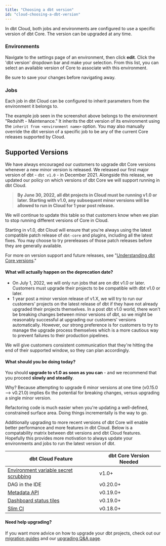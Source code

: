 ```yaml
---
title: "Choosing a dbt version"
id: "cloud-choosing-a-dbt-version"
---
```


In dbt Cloud, both jobs and environments are configured to use a specific version of dbt Core. The version can be upgraded at any time.

### Environments

Navigate to the settings page of an environment, then click **edit**. Click the 'dbt version' dropdown bar and make your selection. From this list, you can select an available version of Core to associate with this environment.

<Lightbox src="/img/dbt-cloud-environment-parameters.png" title="settings of a dbt Cloud Environment"/>

Be sure to save your changes before navigating away.

### Jobs

Each job in dbt Cloud can be configured to inherit parameters from the environment it belongs to.

<Lightbox src="/img/dbt-cloud-job-parameters.png" title="settings of a dbt Cloud Job"/>

The example job seen in the screenshot above belongs to the environment "Redshift - Maintenance." It inherits the dbt version of its environment using the `inherit from <environment name>` option. You may also manually override the dbt version of a specific job to be any of the current Core releases supported by Cloud.

## Supported Versions

We have always encouraged our customers to upgrade dbt Core versions whenever a new minor version is released. We released our first major version of dbt - `dbt v1.0` - in December 2021. Alongside this release, we updated our policy on which versions of dbt Core we will support running in dbt Cloud.

 > **By June 30, 2022, all dbt projects in Cloud must be running v1.0 or later. Starting with v1.0, any subsequent minor versions will be allowed to run in Cloud for 1 year post release.**

We will continue to update this table so that customers know when we plan to stop running different versions of Core in Cloud.

<Snippet src="core-versions-table" />

Starting in v1.0, dbt Cloud will ensure that you're always using the latest compatible patch release of `dbt-core` and plugins, including all the latest fixes. You may choose to try prereleases of those patch releases before they are generally available.

<!--- TODO: Include language to reflect:
  - notifying users when new minor versions are available
  - notifying users when using a minor version that is nearing the end of its critical support period
  - auto-upgrading users to the subsequent minor version when critical support ends
--->

For more on version support and future releases, see "[Understanding dbt Core versions](core-versions)."

#### What will actually happen on the deprecation date?

- On July 1, 2022, we will only run jobs that are on dbt v1.0 or later. Customers must upgrade their projects to be compatible with dbt v1.0 or later.
- 1 year post a minor version release of v1.X, we will try to run our customers' projects on the latest release of dbt if they have not already upgraded their projects themselves. In a post dbt v1.0 world, there won't be breaking changes between minor versions of dbt, so we might be reasonably successful at upgrading our customers' versions automatically. However, our strong preference is for customers to try to manage the upgrade process themselves which is a more cautious way to prevent failures to their production pipelines. 

We will give customers consistent communication that they're hitting the end of their supported window, so they can plan accordingly. 

#### What should you be doing today?

You should **upgrade to v1.0 as soon as you can** - and we recommend that you proceed **slowly and steadily**.

Why? Because attempting to upgrade 6 minor versions at one time (v0.15.0 —> v0.21.0) implies 6x the potential for breaking changes, versus upgrading a single minor version. 

Refactoring code is much easier when you're updating a well-defined, constrained surface area. Doing things incrementally is the way to go.

Additionally upgrading to more recent versions of dbt Core will enable better performance and more features in dbt Cloud. Below is a compatability matrix between dbt versions and dbt Cloud features. Hopefully this provides more motivation to always update your environments and jobs to run the latest version of dbt.



| dbt Cloud Feature | dbt Core Version Needed |
| ------------- | -------------- |
| [Environment variable secret scrubbing](/docs/dbt-cloud/using-dbt-cloud/cloud-environment-variables#handling-secrets)| v1.0+ |
| DAG in the IDE | v0.20.0+|
| [Metadata API](/docs/dbt-cloud/dbt-cloud-api/metadata/metadata-overview.md) |v0.19.0+|
| [Dashboard status tiles](/docs/dbt-cloud/using-dbt-cloud/cloud-dashboard-status-tiles) | v0.19.0+ |
| [Slim CI](/docs/dbt-cloud/using-dbt-cloud/cloud-enabling-continuous-integration-with-github#slim-ci) | v0.18.0+ |

#### Need help upgrading?

If you want more advice on how to upgrade your dbt projects, check out our [migration guides](docs/guides/migration-guide/upgrading-to-1-0-0) and our [upgrading Q&A page](docs/dbt-cloud/cloud-configuring-dbt-cloud/cloud-upgrading-dbt-versions).
